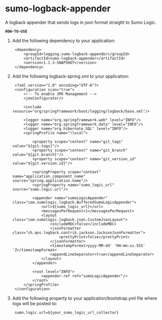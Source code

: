 sumo-logback-appender
===================

A logback appender that sends logs in json format straight to Sumo Logic.

**`HOW-TO-USE`**

1. Add the following dependency to your application:

        <dependency>
            <groupId>logging.sumo-logback-appender</groupId>
            <artifactId>sumo-logback-appender</artifactId>
            <version>1.1.3-SNAPSHOT</version>
        </dependency>
        
2. Add the following logback-spring.xml to your application:

        <?xml version="1.0" encoding="UTF-8"?>
        <configuration scan="true">
            <!-- To enable JMX Management -->
            <jmxConfigurator/>
        
            <include resource="org/springframework/boot/logging/logback/base.xml"/>
        
            <logger name="org.springframework.web" level="INFO"/>
            <logger name="org.springframework.data" level="INFO"/>
            <logger name="org.hibernate.SQL" level="INFO"/>
            <springProfile name="!local">
        
                <property scope="context" name="git_tags" value="${git.tags}"/>
                <property scope="context" name="git_branch" value="${git.branch}"/>
                <property scope="context" name="git_version_id" value="${git.version.id}"/>
        
                <springProperty scope="context" name="application_component_name" source="spring.application.name"/>
                <springProperty name="sumo_logic_url" source="sumo.logic.url"/>
        
                <appender name="sumoLogicAppender" class="com.sumologic.logback.BufferedSumoLogicAppender">
                    <url>${sumo_logic_url}</url>
                    <messagesPerRequest>1</messagesPerRequest>
                    <layout class="com.sumologic.logback.json.CustomJsonLayout">
                        <includeMDC>false</includeMDC>
                        <jsonFormatter class="ch.qos.logback.contrib.jackson.JacksonJsonFormatter">
                            <prettyPrint>false</prettyPrint>
                        </jsonFormatter>
                        <timestampFormat>yyyy-MM-dd' 'HH:mm:ss.SSS' 'Z</timestampFormat>
                        <appendLineSeparator>true</appendLineSeparator>
                    </layout>
                </appender>
        
                <root level="INFO">
                    <appender-ref ref="sumoLogicAppender"/>
                </root>
            </springProfile>
        </configuration>

3. Add the following property to your application/bootstrap.yml file where logs will be posted to:

        sumo.logic.url=${your_sumo_logic_url_collector}
